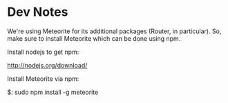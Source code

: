 Dev Notes
=========

We're using Meteorite for its additional packages (Router, in particular).
So, make sure to install Meteorite which can be done using npm.

Install nodejs to get npm: 
  
  http://nodejs.org/download/

Install Meteorite via npm: 

  $: sudo npm install -g meteorite